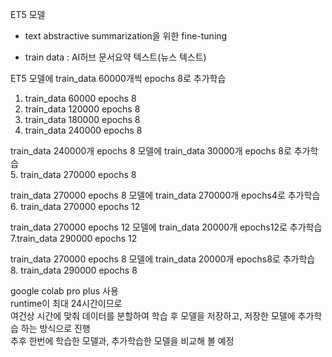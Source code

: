 ET5 모델  

- text abstractive summarization을 위한 fine-tuning
  
- train data : AI허브 문서요약 텍스트(뉴스 텍스트)
  
  
ET5 모델에 train_data 60000개씩 epochs 8로 추가학습  
1. train_data 60000 epochs 8
2. train_data 120000 epochs 8
3. train_data 180000 epochs 8
4. train_data 240000 epochs 8
  
train_data 240000개 epochs 8 모델에 train_data 30000개 epochs 8로 추가학습  
5. train_data 270000 epochs 8  
  
train_data 270000 epochs 8 모델에 train_data 270000개 epochs4로 추가학습  
6. train_data 270000 epochs 12  
  
train_data 270000 epochs 12 모델에 train_data 20000개 epochs12로 추가학습  
7.train_data 290000 epochs 12  
  
train_data 270000 epochs 8 모델에 train_data 20000개 epochs8로 추가학습  
8. train_data 290000 epochs 8  
  
  
google colab pro plus 사용  
runtime이 최대 24시간이므로  
여건상 시간에 맞춰 데이터를 분할하여 학습 후 모델을 저장하고, 저장한 모델에 추가학습 하는 방식으로 진행  
추후 한번에 학습한 모델과, 추가학습한 모델을 비교해 볼 예정  
